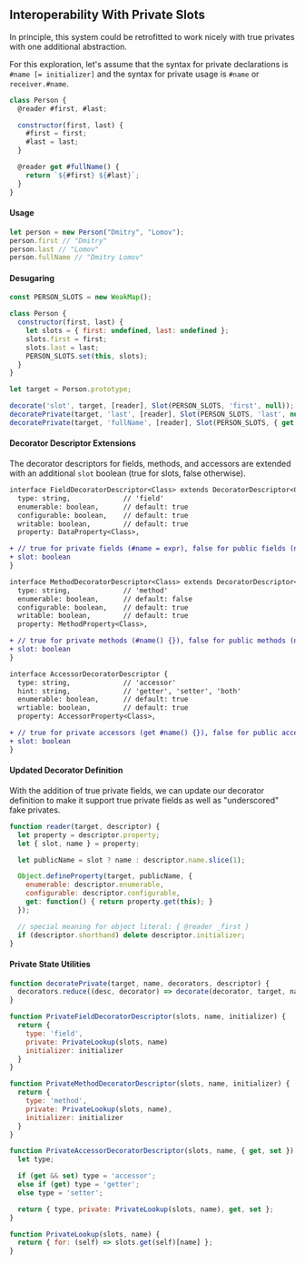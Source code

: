 ## Interoperability With Private Slots

In principle, this system could be retrofitted to work nicely with true
privates with one additional abstraction.

For this exploration, let's assume that the syntax for private
declarations is `#name [= initializer]` and the syntax for private usage
is `#name` or `receiver.#name`.

```js
class Person {
  @reader #first, #last;

  constructor(first, last) {
    #first = first;
    #last = last;
  }

  @reader get #fullName() {
    return `${#first} ${#last}`;
  }
}
```

#### Usage

```js
let person = new Person("Dmitry", "Lomov");
person.first // "Dmitry"
person.last // "Lomov"
person.fullName // "Dmitry Lomov"
```

#### Desugaring

```js
const PERSON_SLOTS = new WeakMap();

class Person {
  constructor(first, last) {
    let slots = { first: undefined, last: undefined };
    slots.first = first;
    slots.last = last;
    PERSON_SLOTS.set(this, slots);
  }
}

let target = Person.prototype;

decorate('slot', target, [reader], Slot(PERSON_SLOTS, 'first', null));
decoratePrivate(target, 'last', [reader], Slot(PERSON_SLOTS, 'last', null));
decoratePrivate(target, 'fullName', [reader], Slot(PERSON_SLOTS, { get: function() { /* ... */ }));
```

#### Decorator Descriptor Extensions

The decorator descriptors for fields, methods, and accessors are extended with an
additional `slot` boolean (true for slots, false otherwise). 

```diff
interface FieldDecoratorDescriptor<Class> extends DecoratorDescriptor<Class> {
  type: string,             // 'field'
  enumerable: boolean,      // default: true
  configurable: boolean,    // default: true
  writable: boolean,        // default: true
  property: DataProperty<Class>,

+ // true for private fields (#name = expr), false for public fields (name = expr)
+ slot: boolean
}

interface MethodDecoratorDescriptor<Class> extends DecoratorDescriptor<Class> {
  type: string,             // 'method'
  enumerable: boolean,      // default: false
  configurable: boolean,    // default: true
  writable: boolean,        // default: true
  property: MethodProperty<Class>,

+ // true for private methods (#name() {}), false for public methods (name() {})
+ slot: boolean
}

interface AccessorDecoratorDescriptor {
  type: string,             // 'accessor'
  hint: string,             // 'getter', 'setter', 'both'
  enumerable: boolean,      // default: true
  wrtiable: boolean,        // default: true 
  property: AccessorProperty<Class>,

+ // true for private accessors (get #name() {}), false for public accessors (get name() {})
+ slot: boolean
}
```

#### Updated Decorator Definition

With the addition of true private fields, we can update our decorator
definition to make it support true private fields as well as
"underscored" fake privates.

```js
function reader(target, descriptor) {
  let property = descriptor.property;
  let { slot, name } = property;

  let publicName = slot ? name : descriptor.name.slice(1);

  Object.defineProperty(target, publicName, {
    enumerable: descriptor.enumerable,
    configurable: descriptor.configurable,
    get: function() { return property.get(this); }
  });

  // special meaning for object literal: { @reader _first }
  if (descriptor.shorthand) delete descriptor.initializer;
}
```

#### Private State Utilities

```js
function decoratePrivate(target, name, decorators, descriptor) {
  decorators.reduce((desc, decorator) => decorate(decorator, target, name, desc), descriptor)
}

function PrivateFieldDecoratorDescriptor(slots, name, initializer) {
  return {
    type: 'field',
    private: PrivateLookup(slots, name)
    initializer: initializer
  }
}

function PrivateMethodDecoratorDescriptor(slots, name, initializer) {
  return {
    type: 'method',
    private: PrivateLookup(slots, name),
    initializer: initializer
  }
}

function PrivateAccessorDecoratorDescriptor(slots, name, { get, set }) {
  let type;

  if (get && set) type = 'accessor';
  else if (get) type = 'getter';
  else type = 'setter';

  return { type, private: PrivateLookup(slots, name), get, set };
}

function PrivateLookup(slots, name) {
  return { for: (self) => slots.get(self)[name] };
}
```
